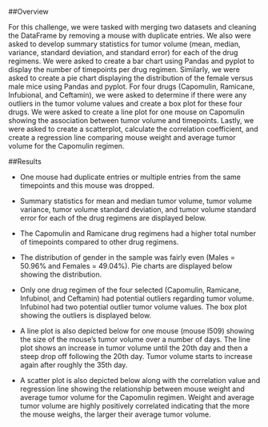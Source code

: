 ##Overview

For this challenge, we were tasked with merging two datasets and cleaning the DataFrame by removing a mouse with duplicate entries. We also were asked to develop summary statistics for tumor volume (mean, median, variance, standard deviation, and standard error) for each of the drug regimens. We were asked to create a bar chart using Pandas and pyplot to display the number of timepoints per drug regimen. Similarly, we were asked to create a pie chart displaying the distribution of the female versus male mice using Pandas and pyplot. For four drugs (Capomulin, Ramicane, Infubional, and Ceftamin), we were asked to determine if there were any outliers in the tumor volume values and create a box plot for these four drugs. We were asked to create a line plot for one mouse on Capomulin showing the association between tumor volume and timepoints. Lastly, we were asked to create a scatterplot, calculate the correlation coefficient, and create a regression line comparing mouse weight and average tumor volume for the Capomulin regimen. 

##Results

- One mouse had duplicate entries or multiple entries from the same timepoints and this mouse was dropped. 

- Summary statistics for mean and median tumor volume, tumor volume variance, tumor volume standard deviation, and tumor volume standard error for each of the drug regimens are displayed below.

- The Capomulin and Ramicane drug regimens had a higher total number of timepoints compared to other drug regimens. 

- The distribution of gender in the sample was fairly even (Males = 50.96% and Females = 49.04%). Pie charts are displayed below showing the distribution.

- Only one drug regimen of the four selected (Capomulin, Ramicane, Infubinol, and Ceftamin) had potential outliers regarding tumor volume. Infubinol had two potential outlier tumor volume values. The box plot showing the outliers is displayed below. 

- A line plot is also depicted below for one mouse (mouse l509) showing the  size of the mouse’s tumor volume over a number of days. The line plot shows an increase in tumor volume until the 20th day and then a steep drop off following the 20th day. Tumor volume starts to increase again after roughly the 35th day. 

- A scatter plot is also depicted below along with the correlation value and regression line showing the relationship between mouse weight and average tumor volume for the Capomulin regimen. Weight and average tumor volume are highly positively correlated indicating that the more the mouse weighs, the larger their average tumor volume. 
